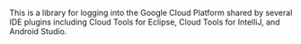 This is a library for logging into the Google Cloud Platform shared by several IDE
plugins including Cloud Tools for Eclipse, Cloud Tools for IntelliJ, and Android Studio.
